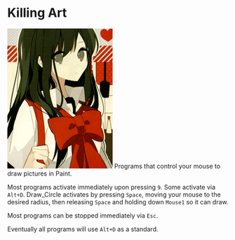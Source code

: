 # Killing Art
![Seisa](seisa.png)
Programs that control your mouse to draw pictures in Paint.

Most programs activate immediately upon pressing `9`. Some activate via `Alt+D`. Draw_Circle activates by pressing `Space`, moving your mouse to the desired radius, then releasing `Space` and holding down `Mouse1` so it can draw.

Most programs can be stopped immediately via `Esc`.

Eventually all programs will use `Alt+D` as a standard.
